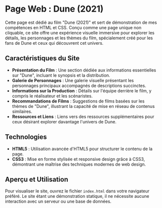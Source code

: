 # Page Web : Dune (2021)

Cette page est dédié au film "Dune (2021)" et sert de démonstration de mes compétences en HTML et CSS. Conçu comme une page unique non cliquable, ce site offre une expérience visuelle immersive pour explorer les détails, les personnages et les thèmes du film, spécialement créé pour les fans de Dune et ceux qui découvrent cet univers.

## Caractéristiques du Site

- **Présentation du Film** : Une section dédiée aux informations essentielles sur "Dune", incluant le synopsis et la distribution.
- **Galerie de Personnages** : Une galerie visuelle présentant les personnages principaux accompagnés de descriptions succinctes.
- **Informations sur la Production** : Détails sur l'équipe derrière le film, y compris le réalisateur et les scénaristes.
- **Recommandations de Films** : Suggestions de films basées sur les thèmes de "Dune", illustrant la capacité de mise en réseau de contenus similaires.
- **Ressources et Liens** : Liens vers des ressources supplémentaires pour ceux désirant explorer davantage l'univers de Dune.

## Technologies

- **HTML5** : Utilisation avancée d'HTML5 pour structurer le contenu de la page.
- **CSS3** : Mise en forme stylisée et responsive design grâce à CSS3, démontrant une maîtrise des techniques modernes de web design.

## Aperçu et Utilisation

Pour visualiser le site, ouvrez le fichier `index.html` dans votre navigateur préféré. Le site étant une démonstration statique, il ne nécessite aucune interaction avec un serveur ou une base de données.

